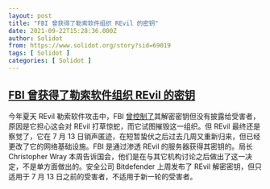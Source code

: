 ```yaml
---
layout: post
title: "FBI 曾获得了勒索软件组织 REvil 的密钥"
date: 2021-09-22T15:28:36.000Z
author: Solidot
from: https://www.solidot.org/story?sid=69019
tags: [ Solidot ]
categories: [ Solidot ]
---
```

<!--1632324516000-->
[FBI 曾获得了勒索软件组织 REvil 的密钥](https://www.solidot.org/story?sid=69019)
------

<div>
今年夏天 REvil 勒索软件攻击中，FBI <a href="https://arstechnica.com/information-technology/2021/09/ransomware-victims-panicked-while-fbi-secretly-held-revil-decryption-key/" target="_blank">曾控制了</a>其解密密钥但没有披露给受害者，原因是它担心这会对  REvil 打草惊蛇，而它试图摧毁这一组织。但 REvil 最终还是察觉了，它在 7 月 13 日销声匿迹，在短暂蛰伏之后过去几周又重新归来，但已经更改了它的网络基础设施。FBI 是通过渗透 REvil 的服务器获得其密钥的。局长 Christopher Wray 本周告诉国会，他们是在与其它机构讨论之后做出了这一决定，不是单方面做出的。安全公司 Bitdefender 上周发布了 REvil 解密密钥，但只适用于 7 月 13 日之前的受害者，不适用于新一轮的受害者。
</div>
